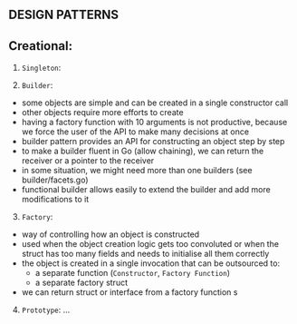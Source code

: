 ## DESIGN PATTERNS

## Creational:
1. `Singleton`:

2. `Builder`:
- some objects are simple and can be created in a single constructor call
- other objects require more efforts to create
- having a factory function with 10 arguments is not productive, because we force the user of the API to make many decisions at once
- builder pattern provides an API for constructing an object step by step
- to make a builder fluent in Go (allow chaining), we can return the receiver or a pointer to the receiver
- in some situation, we might need more than one builders (see builder/facets.go)
- functional builder allows easily to extend the builder and add more modifications to it

3. `Factory`:
- way of controlling how an object is constructed 
- used when the object creation logic gets too convoluted or when the struct has too many fields and needs to initialise all them correctly
- the object is created in a single invocation that can be outsourced to:
    - a separate function (`Constructor`, `Factory Function`)
    - a separate factory struct
- we can return struct or interface from a factory function
s
4. `Prototype`:
...